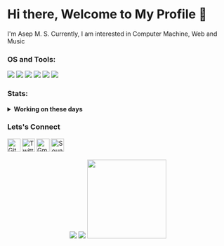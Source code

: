# Hi there, Welcome to My Profile 👋

I'm Asep M. S. Currently, I am interested in Computer Machine, Web and Music

### OS and Tools:
<p>
  <img src="https://img.shields.io/badge/OS-MacOS-red?&logo=apple" />
  <img src="https://img.shields.io/badge/OS-Linux-yellow?&logo=linux" />
  <img src="https://img.shields.io/badge/OS-Windows-blue?&logo=windows" />
  <img src="https://img.shields.io/badge/Code-Python-purple?&logo=python" />
  <img src="https://img.shields.io/badge/Code-C/C++-black?&logo=c" />
  <img src="https://gpvc.arturio.dev/asepms92" />
</p>

### Stats:
<details>
 <summary><strong>Working on these days</strong></summary>
    - 💻 I’m currently learning Python and C/C++ </br>
    - 📫 How to reach me: <a href="asepmsholeh@gmail.com">Email me!</a>  </br>
    - 💬 Ask me about anything.</br>
    - 😄 Pronouns: He/Him </br>
</details>

### Lets's Connect
<a href="https://github.com/asepms92">
	<img width="30" align="left"
		 alt="GitHub profile"
		 src="https://cdn.jsdelivr.net/npm/simple-icons@v3/icons/github.svg">
</a>

<a href="https://twitter.com/asepmscom">
	<img width="30" align="left"
		 alt="Twitter profile"
		 src="https://cdn.jsdelivr.net/npm/simple-icons@v3/icons/twitter.svg">
</a>

<a href="mailto:asepmsholeh@gmail.com">
	<img width="30" align="left"
		 alt="Gmail"
		 src="https://cdn.jsdelivr.net/npm/simple-icons@v3/icons/gmail.svg">
</a>

<a href="https://soundcloud.com/asepmscom">
	<img width="30" align="left"
		 alt="SoundCloud profile"
		 src="https://cdn.jsdelivr.net/npm/simple-icons@v3/icons/soundcloud.svg">
</a>

<br><br>

<p align="center">
	<img src="https://github-profile-trophy.vercel.app/?username=asepms92&no-frame=true&title=Followers, PullRequest, Repositories"/>
	<img src="https://github-readme-stats.vercel.app/api?username=asepms92&bg_color=30,19c9fa,1977fa&title_color=fff&text_color=fff&icon_color=023047&show_icons=true">
	<img src="https://github-readme-stats.vercel.app/api/top-langs/?username=asepms92&layout=compact" height=180 />
</p>

<!--
**asepms92/asepms92** is a ✨ _special_ ✨ repository because its `README.md` (this file) appears on your GitHub profile.

Here are some ideas to get you started:

- 🔭 I’m currently working on ...
- 🌱 I’m currently learning ...
- 👯 I’m looking to collaborate on ...
- 🤔 I’m looking for help with ...
- 💬 Ask me about ...
- 📫 How to reach me: ...
- 😄 Pronouns: ...
- ⚡ Fun fact: ...
-->
